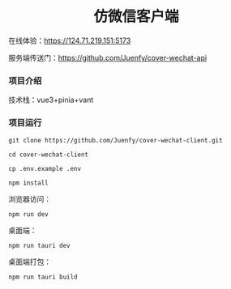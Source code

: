# <center>仿微信客户端</center>

在线体验：https://124.71.219.151:5173

服务端传送门：https://github.com/Juenfy/cover-wechat-api

### 项目介绍
技术栈：vue3+pinia+vant

### 项目运行

```shell
git clone https://github.com/Juenfy/cover-wechat-client.git
```

```shell
cd cover-wechat-client
```

```shell
cp .env.example .env
```

```shell
npm install
```
浏览器访问：
```shell
npm run dev
```
桌面端：
```shell
npm run tauri dev
```
桌面端打包：
```shell
npm run tauri build
```



